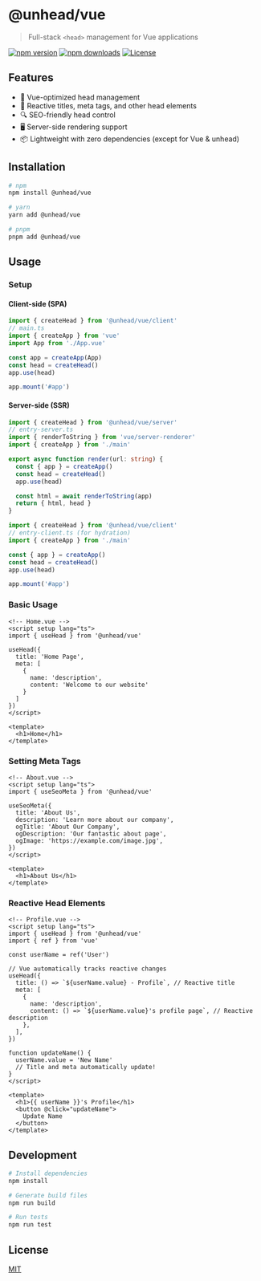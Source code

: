 # @unhead/vue

> Full-stack `<head>` management for Vue applications

[![npm version][npm-version-src]][npm-version-href]
[![npm downloads][npm-downloads-src]][npm-downloads-href]
[![License][license-src]][license-href]

## Features

- 🖖 Vue-optimized head management
- 🔄 Reactive titles, meta tags, and other head elements
- 🔍 SEO-friendly head control
- 🖥️ Server-side rendering support
- 📦 Lightweight with zero dependencies (except for Vue & unhead)

## Installation

```bash
# npm
npm install @unhead/vue

# yarn
yarn add @unhead/vue

# pnpm
pnpm add @unhead/vue
```

## Usage

### Setup

#### Client-side (SPA)

```ts
import { createHead } from '@unhead/vue/client'
// main.ts
import { createApp } from 'vue'
import App from './App.vue'

const app = createApp(App)
const head = createHead()
app.use(head)

app.mount('#app')
```

#### Server-side (SSR)

```ts
import { createHead } from '@unhead/vue/server'
// entry-server.ts
import { renderToString } from 'vue/server-renderer'
import { createApp } from './main'

export async function render(url: string) {
  const { app } = createApp()
  const head = createHead()
  app.use(head)

  const html = await renderToString(app)
  return { html, head }
}
```

```ts
import { createHead } from '@unhead/vue/client'
// entry-client.ts (for hydration)
import { createApp } from './main'

const { app } = createApp()
const head = createHead()
app.use(head)

app.mount('#app')
```

### Basic Usage

```vue
<!-- Home.vue -->
<script setup lang="ts">
import { useHead } from '@unhead/vue'

useHead({
  title: 'Home Page',
  meta: [
    {
      name: 'description',
      content: 'Welcome to our website'
    }
  ]
})
</script>

<template>
  <h1>Home</h1>
</template>
```

### Setting Meta Tags

```vue
<!-- About.vue -->
<script setup lang="ts">
import { useSeoMeta } from '@unhead/vue'

useSeoMeta({
  title: 'About Us',
  description: 'Learn more about our company',
  ogTitle: 'About Our Company',
  ogDescription: 'Our fantastic about page',
  ogImage: 'https://example.com/image.jpg',
})
</script>

<template>
  <h1>About Us</h1>
</template>
```

### Reactive Head Elements

```vue
<!-- Profile.vue -->
<script setup lang="ts">
import { useHead } from '@unhead/vue'
import { ref } from 'vue'

const userName = ref('User')

// Vue automatically tracks reactive changes
useHead({
  title: () => `${userName.value} - Profile`, // Reactive title
  meta: [
    {
      name: 'description',
      content: () => `${userName.value}'s profile page`, // Reactive description
    },
  ],
})

function updateName() {
  userName.value = 'New Name'
  // Title and meta automatically update!
}
</script>

<template>
  <h1>{{ userName }}'s Profile</h1>
  <button @click="updateName">
    Update Name
  </button>
</template>
```

## Development

```bash
# Install dependencies
npm install

# Generate build files
npm run build

# Run tests
npm run test
```

## License

[MIT](./LICENSE)

<!-- Badges -->
[npm-version-src]: https://img.shields.io/npm/v/@unhead/vue/latest.svg?style=flat&colorA=18181B&colorB=28CF8D
[npm-version-href]: https://npmjs.com/package/@unhead/vue

[npm-downloads-src]: https://img.shields.io/npm/dm/@unhead/vue.svg?style=flat&colorA=18181B&colorB=28CF8D
[npm-downloads-href]: https://npmjs.com/package/@unhead/vue

[license-src]: https://img.shields.io/github/license/unjs/unhead.svg?style=flat&colorA=18181B&colorB=28CF8D
[license-href]: https://github.com/unjs/unhead/blob/main/LICENSE
